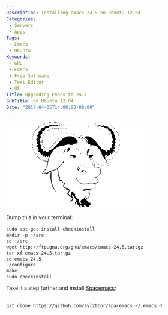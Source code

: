 ```yaml
---
Description: Installing emacs 24.5 on Ubuntu 12.04
Categories:
 - Servers
 - Apps
Tags:
 - Emacs
 - Ubuntu
Keywords:
 - GNU
 - Emacs
 - Free Software
 - Text Editor
 - OS
Title: Upgrading Emacs to 24.5
SubTitle: on Ubuntu 12.04
Date: "2017-04-05T14:08:00-08:00"
---
```


[1]: https://github.com/syl20bnr/spacemacs "Spacemacs"

<img src="/images/server/ubuntu/upgrade-emacs-to-24-5-on-ubuntu-12-04/gnulogo-370x229.png" class="center" />

Dump this in your terminal:

<pre><code class="language-bash">sudo apt-get install checkinstall
mkdir -p ~/src
cd ~/src
wget http://ftp.gnu.org/gnu/emacs/emacs-24.5.tar.gz
tar xf emacs-24.5.tar.gz
cd emacs-24.5
./configure
make
sudo checkinstall
</code></pre>

<!--more-->

Take it a step further and install [Spacemacs][1]:

<pre><code class="language-bash">
git clone https://github.com/syl20bnr/spacemacs ~/.emacs.d
</code></pre>
